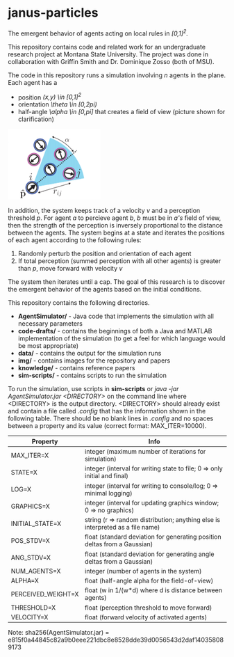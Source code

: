 # janus-particles
The emergent behavior of agents acting on local rules in *[0,1]<sup>2</sup>.*

This repository contains code and related work for an undergraduate research project at Montana State University.
The project was done in collaboration with Griffin Smith and Dr. Dominique Zosso (both of MSU).

The code in this repository runs a simulation involving *n* agents in the plane.
Each agent has a
 * position *(x,y) \in [0,1]<sup>2</sup>*
 * orientation *\theta \in [0,2pi)*
 * half-angle *\alpha \in [0,pi]* that creates a field of view (picture shown for clarification)

![Image of alpha](img/alpha.png)

In addition, the system keeps track of a velocity *v* and a perception threshold *p*.
For agent *a* to percieve agent *b*, *b* must be in *a's* field of view, then the strength of the perception is inversely proportional to the distance between the agents.
The system begins at a state and iterates the positions of each agent according to the following rules:
 1. Randomly perturb the position and orientation of each agent
 1. If total perception (summed perception with all other agents) is greater than *p*, move forward with velocity *v*

The system then iterates until a cap.
The goal of this research is to discover the emergent behavior of the agents based on the initial conditions.

This repository contains the following directories.
 * **AgentSimulator/** - Java code that implements the simulation with all necessary parameters
 * **code-drafts/** - contains the beginnings of both a Java and MATLAB implementation of the simulation (to get a feel for which language would be most appropriate)
 * **data/** - contains the output for the simulation runs
 * **img/** - contains images for the repository and papers
 * **knowledge/** - contains reference papers
 * **sim-scripts/** - contains scripts to run the simulation

To run the simulation, use scripts in **sim-scripts** or *java -jar AgentSimulator.jar \<DIRECTORY\>* on the command line where \<DIRECTORY\> is the output directory.
\<DIRECTORY\> should already exist and contain a file called *.config* that has the information shown in the following table.
There should be no blank lines in *.config* and no spaces between a property and its value (correct format: MAX_ITER=10000).

| Property             | Info                                                                           |
|----------------------|--------------------------------------------------------------------------------|
|MAX_ITER=X            |integer (maximum number of iterations for simulation)                           |
|STATE=X               |integer (interval for writing state to file; 0 => only initial and final)       |
|LOG=X                 |integer (interval for writing to console/log; 0 => minimal logging)             |
|GRAPHICS=X            |integer (interval for updating graphics window; 0 => no graphics)               |
|INITIAL_STATE=X       |string  (r => random distribution; anything else is interpreted as a file name) |
|POS_STDV=X            |float   (standard deviation for generating position deltas from a Gaussian)     |
|ANG_STDV=X            |float   (standard deviation for generating angle deltas from a Gaussian)        |
|NUM_AGENTS=X          |integer (number of agents in the system)                                        |
|ALPHA=X               |float   (half-angle alpha for the field-of-view)                                |
|PERCEIVED_WEIGHT=X    |float   (w in 1/(w\*d) where d is distance between agents)                      |
|THRESHOLD=X           |float   (perception threshold to move forward)                                  |
|VELOCITY=X            |float   (forward velocity of activated agents)                                  |

Note: sha256(AgentSimulator.jar) = e815f0a44845c82a9b0eee221dbc8e8528dde39d0056543d2daf140358089173
